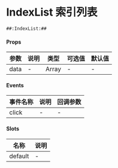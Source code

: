 # IndexList 索引列表

```
##:IndexList:##
```

#### Props
| 参数      | 说明    | 类型      | 可选值       | 默认值   |
|---------- |-------- |---------- |------------- |--------- |
| data     | -   | Array  |   -       |    -    |



#### Events
| 事件名称 | 说明 | 回调参数 |
|---------|--------|---------|
| click | - | - |


#### Slots
| 名称 | 说明 | 
|---------|--------|
| default | - |